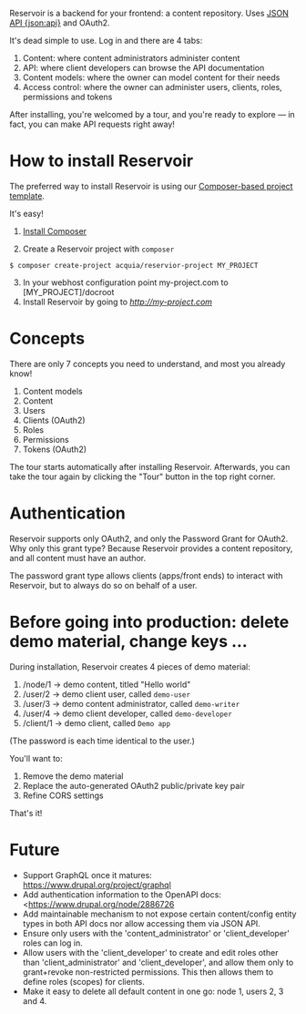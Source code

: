 Reservoir is a backend for your frontend: a content repository. Uses
[JSON API {json:api}](http://jsonapi.org) and OAuth2.

It's dead simple to use. Log in and there are 4 tabs:

1. Content: where content administrators administer content
2. API: where client developers can browse the API documentation
3. Content models: where the owner can model content for their needs
4. Access control: where the owner can administer users, clients, roles,
   permissions and tokens

After installing, you're welcomed by a tour, and you're ready to explore — in
fact, you can make API requests right away!


# How to install Reservoir

The preferred way to install Reservoir is using our
[Composer-based project template][template]. 

It's easy!

1. [Install Composer][getcomposer]

2. Create a Reservoir project with `composer`
```
$ composer create-project acquia/reservior-project MY_PROJECT
```
3. In your webhost configuration point my-project.com to [MY_PROJECT]/docroot
4. Install Reservoir by going to *http://my-project.com*



# Concepts

There are only 7 concepts you need to understand, and most you already know!

1. Content models
2. Content
3. Users
4. Clients (OAuth2)
5. Roles
6. Permissions
7. Tokens (OAuth2)

The tour starts automatically after installing Reservoir. Afterwards, you can
take the tour again by clicking the "Tour" button in the top right corner.


# Authentication

Reservoir supports only OAuth2, and only the Password Grant for OAuth2. Why
only this grant type? Because Reservoir provides a content repository, and
all content must have an author.

The password grant type allows clients (apps/front ends) to interact with
Reservoir, but to always do so on behalf of a user.


# Before going into production: delete demo material, change keys …

During installation, Reservoir creates 4 pieces of demo material:
1. /node/1 -> demo content, titled "Hello world"
2. /user/2 -> demo client user, called  `demo-user`
3. /user/3 -> demo content administrator, called `demo-writer`
4. /user/4 -> demo client developer, called `demo-developer`
5. /client/1 -> demo client, called `Demo app`

(The password is each time identical to the user.)

You'll want to:
1. Remove the demo material
2. Replace the auto-generated OAuth2 public/private key pair
3. Refine CORS settings

That's it!


# Future

- Support GraphQL once it matures: <https://www.drupal.org/project/graphql>
- Add authentication information to the OpenAPI docs: <https://www.drupal.org/node/2886726
- Add maintainable mechanism to not expose certain content/config entity types in both API docs nor allow accessing them via JSON API.
- Ensure only users with the 'content_administrator' or 'client_developer' roles can log in.
- Allow users with the 'client_developer' to create and edit roles other than 'client_administrator' and 'client_developer', and allow them only to grant+revoke non-restricted permissions. This then allows them to define roles (scopes) for clients.
- Make it easy to delete all default content in one go: node 1, users 2, 3 and 4.

[template]: https://github.com/acquia/reservoir-project "Composer-based project template"
[getcomposer]: https://getcomposer.org/ "Get Composer website"
